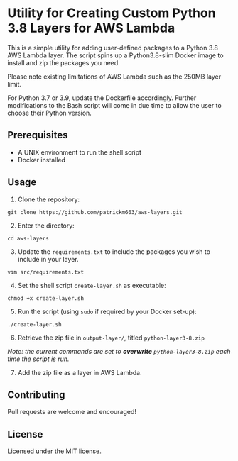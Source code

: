 # Utility for Creating Custom Python 3.8 Layers for AWS Lambda
This is a simple utility for adding user-defined packages to a Python 3.8 AWS Lambda layer. The script spins up a Python3.8-slim Docker image to install and zip the packages you need.

Please note existing limitations of AWS Lambda such as the 250MB layer limit.

For Python 3.7 or 3.9, update the Dockerfile accordingly. Further modifications to the Bash script will come in due time to allow the user to choose their Python version.

## Prerequisites
- A UNIX environment to run the shell script
- Docker installed

## Usage
1.  Clone the repository:
```
git clone https://github.com/patrickm663/aws-layers.git
```
2.  Enter the directory:
```
cd aws-layers
```
3. Update the `requirements.txt` to include the packages you wish to include in your layer.
```
vim src/requirements.txt
```
4. Set the shell script `create-layer.sh` as executable:
```
chmod +x create-layer.sh
```
5. Run the script (using `sudo` if required by your Docker set-up):
```
./create-layer.sh
```
6. Retrieve the zip file in `output-layer/`, titled `python-layer3-8.zip`

_Note: the current commands are set to **overwrite** `python-layer3-8.zip` each time the script is run._

7. Add the zip file as a layer in AWS Lambda.

## Contributing
Pull requests are welcome and encouraged!

## License
Licensed under the MIT license.
